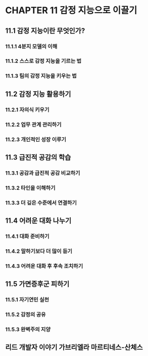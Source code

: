 # CHAPTER 11 감정 지능으로 이끌기

## 11.1 감정 지능이란 무엇인가?

### 11.1.1 4분지 모델의 이해

### 11.1.2 스스로 감정 지능을 기르는 법

### 11.1.3 팀의 감정 지능을 키우는 법

## 11.2 감정 지능 활용하기

### 11.2.1 자의식 키우기

### 11.2.2 업무 관계 관리하기

### 11.2.3 개인적인 성장 이루기

## 11.3 급진적 공감의 학습

### 11.3.1 공감과 급진적 공감 비교하기

### 11.3.2 타인을 이해하기

### 11.3.3 더 깊은 수준에서 연결하기

## 11.4 어려운 대화 나누기

### 11.4.1 대화 준비하기

### 11.4.2 말하기보다 더 많이 듣기

### 11.4.3 어려운 대화 후 후속 조치하기

## 11.5 가면증후군 피하기

### 11.5.1 자기연민 실천

### 11.5.2 감정의 공유

### 11.5.3 완벽주의 지양

## 리드 개발자 이야기 가브리엘라 마르티네스-산체스
